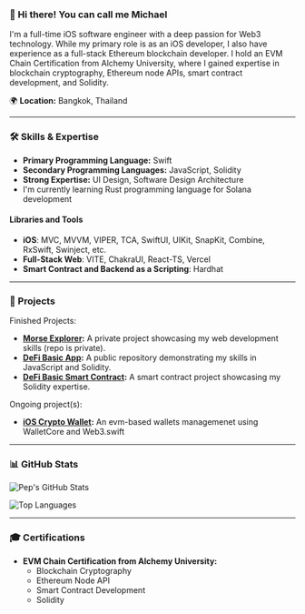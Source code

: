 
### 👋 Hi there! You can call me Michael

I'm a full-time iOS software engineer with a deep passion for Web3 technology. While my primary role is as an iOS developer, I also have experience as a full-stack Ethereum blockchain developer. I hold an EVM Chain Certification from Alchemy University, where I gained expertise in blockchain cryptography, Ethereum node APIs, smart contract development, and Solidity.

🌍 **Location:** Bangkok, Thailand

---

### 🛠️ Skills & Expertise

- **Primary Programming Language:** Swift
- **Secondary Programming Languages:** JavaScript, Solidity
- **Strong Expertise:** UI Design, Software Design Architecture
- I'm currently learning Rust programming language for Solana development

#### Libraries and Tools

- **iOS**: MVC, MVVM, VIPER, TCA, SwiftUI, UIKit, SnapKit, Combine, RxSwift, Swinject, etc.
- **Full-Stack Web**: VITE, ChakraUI, React-TS, Vercel
- **Smart Contract and Backend as a Scripting**: Hardhat

---

### 🚀 Projects

Finished Projects:
- **[Morse Explorer](https://morse-explorer.vercel.app/):** A private project showcasing my web development skills (repo is private).
- **[DeFi Basic App](https://github.com/akaMiWP/defi-basic-app):** A public repository demonstrating my skills in JavaScript and Solidity.
- **[DeFi Basic Smart Contract](https://github.com/akaMiWP/defi-basic-smart-contract):** A smart contract project showcasing my Solidity expertise.

Ongoing project(s):
- **[iOS Crypto Wallet](https://github.com/akaMiWP/crypto-wallet):** An evm-based wallets managemenet using WalletCore and Web3.swift

---

### 📊 GitHub Stats

![Pep's GitHub Stats](https://github-readme-stats.vercel.app/api?username=akaMiWP&show_icons=true&theme=tokyonight)

![Top Languages](https://github-readme-stats.vercel.app/api/top-langs/?username=akaMiWP&layout=compact&theme=tokyonight)

---

### 🎓 Certifications

- **EVM Chain Certification from Alchemy University:**
  - Blockchain Cryptography
  - Ethereum Node API
  - Smart Contract Development
  - Solidity
